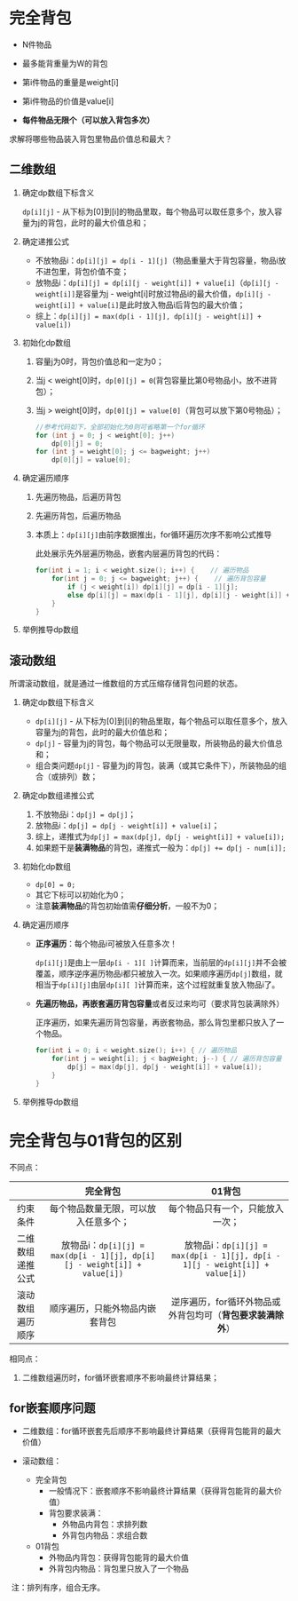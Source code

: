 # 完全背包

- N件物品

- 最多能背重量为W的背包

- 第i件物品的重量是weight[i]

- 第i件物品的价值是value[i] 

- **每件物品无限个（可以放入背包多次）**

求解将哪些物品装入背包里物品价值总和最大？

## 二维数组

1. 确定dp数组下标含义

    `dp[i][j]` - 从下标为[0]到[i]的物品里取，每个物品可以取任意多个，放入容量为j的背包，此时的最大价值总和；

2. 确定递推公式

    - 不放物品i：`dp[i][j] = dp[i - 1][j]`（物品重量大于背包容量，物品i放不进包里，背包价值不变；
    - 放物品i：`dp[i][j] = dp[i][j - weight[i]] + value[i]`（`dp[i][j - weight[i]]`是容量为j - weight[i]时放过物品i的最大价值，`dp[i][j - weight[i]] + value[i]`是此时放入物品i后背包的最大价值；
    - 综上：`dp[i][j] = max(dp[i - 1][j], dp[i][j - weight[i]] + value[i])`


3. 初始化dp数组

    1. 容量j为0时，背包价值总和一定为0；

    2. 当j < weight[0]时，`dp[0][j] = 0`(背包容量比第0号物品小，放不进背包）；

    3. 当j > weight[0]时，`dp[0][j] = value[0]`（背包可以放下第0号物品）；

        ```c++
        //参考代码如下，全部初始化为0则可省略第一个for循环
        for (int j = 0; j < weight[0]; j++)
            dp[0][j] = 0;
        for (int j = weight[0]; j <= bagweight; j++) 
            dp[0][j] = value[0];
        ```


4. 确定遍历顺序

    1. 先遍历物品，后遍历背包

    2. 先遍历背包，后遍历物品

    3. 本质上：`dp[i][j]`由前序数据推出，for循环遍历次序不影响公式推导

        此处展示先外层遍历物品，嵌套内层遍历背包的代码：

        ```c++
        for(int i = 1; i < weight.size(); i++) {    // 遍历物品
            for(int j = 0; j <= bagweight; j++) {    // 遍历背包容量
                if (j < weight[i]) dp[i][j] = dp[i - 1][j]; 
                else dp[i][j] = max(dp[i - 1][j], dp[i][j - weight[i]] + value[i]);
            }
        }
        ```


5. 举例推导dp数组

## 滚动数组

所谓滚动数组，就是通过一维数组的方式压缩存储背包问题的状态。

1. 确定dp数组下标含义

    - `dp[i][j]` - 从下标为[0]到[i]的物品里取，每个物品可以取任意多个，放入容量为j的背包，此时的最大价值总和；
    - `dp[j]` - 容量为j的背包，每个物品可以无限量取，所装物品的最大价值总和；
    - 组合类问题`dp[j]` - 容量为j的背包，装满（或其它条件下），所装物品的组合（或排列）数；

2. 确定dp数组递推公式

    1. 不放物品i：`dp[j] = dp[j]`；
    2. 放物品i：`dp[j] = dp[j - weight[i]] + value[i]`；
    3. 综上，递推式为`dp[j] = max(dp[j], dp[j - weight[i]] + value[i]);`
    3. 如果题干是**装满物品**的背包，递推式一般为：`dp[j] += dp[j - num[i]];`

3. 初始化dp数组

    - `dp[0] = 0;`
    - 其它下标可以初始化为0；
    - 注意**装满物品**的背包初始值需**仔细分析**，一般不为0；

4. 确定遍历顺序

    - **正序遍历**：每个物品i可被放入任意多次！

        `dp[i][j]`是由上一层`dp[i - 1][ ]`计算而来，当前层的`dp[i][j]`并不会被覆盖，顺序逆序遍历物品i都只被放入一次。如果顺序遍历`dp[j]`数组，就相当于`dp[i][j]`由层`dp[i][ ]`计算而来，这个过程就重复放入物品i了。

    - **先遍历物品，再嵌套遍历背包容量**或者反过来均可（要求背包装满除外）

        正序遍历，如果先遍历背包容量，再嵌套物品，那么背包里都只放入了一个物品。

        ```c++
        for(int i = 0; i < weight.size(); i++) { // 遍历物品
            for(int j = weight[i]; j < bagWeight; j--) { // 遍历背包容量
                dp[j] = max(dp[j], dp[j - weight[i]] + value[i]);
            }
        }
        ```

5. 举例推导dp数组

# 完全背包与01背包的区别

不同点：

|                  |                           完全背包                           |                            01背包                            |
| :--------------: | :----------------------------------------------------------: | :----------------------------------------------------------: |
|     约束条件     |             每个物品数量无限，可以放入任意多个；             |               每个物品只有一个，只能放入一次；               |
| 二维数组递推公式 | 放物品i：`dp[i][j] = max(dp[i - 1][j], dp[i][j - weight[i]] + value[i])` | 放物品i：`dp[i][j] = max(dp[i - 1][j], dp[i - 1][j - weight[i]] + value[i])` |
| 滚动数组遍历顺序 |                顺序遍历，只能外物品内嵌套背包                | 逆序遍历，for循环外物品或外背包均可（**背包要求装满除外**）  |

相同点：

1. 二维数组遍历时，for循环嵌套顺序不影响最终计算结果；

## for嵌套顺序问题

- 二维数组：for循环嵌套先后顺序不影响最终计算结果（获得背包能背的最大价值）

- 滚动数组：
    - 完全背包
        - 一般情况下：嵌套顺序不影响最终计算结果（获得背包能背的最大价值）
        - 背包要求装满：
            - 外物品内背包：求排列数
            - 外背包内物品：求组合数
    - 01背包
        - 外物品内背包：获得背包能背的最大价值
        - 外背包内物品：背包里只放入了一个物品

​	注：排列有序，组合无序。